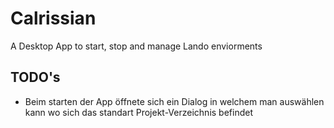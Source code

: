 # Calrissian

A Desktop App to start, stop and manage Lando enviorments

## TODO's

- Beim starten der App öffnete sich ein Dialog in welchem man auswählen kann wo sich das standart Projekt-Verzeichnis befindet